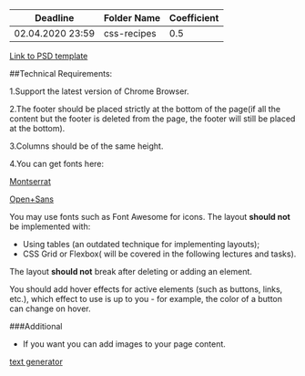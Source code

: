 ﻿Deadline         | Folder Name    | Coefficient
-----------------|----------------|--------------
02.04.2020 23:59 | css-recipes    | 0.5

[Link to PSD template](https://www.dropbox.com/sh/b1kiqkpadgwup8a/AAAU1kQWCt5yD32MGfILVSQoa?dl=0&preview=CV+Portfoilio.psd)

##Technical Requirements:

1.Support the latest version of Chrome Browser.

2.The footer should be placed strictly at the bottom of the page(if all the content but the footer is deleted from the page, the footer will still be placed at the bottom).

3.Columns should be of the same height.

4.You can get fonts here:

[Montserrat](https://www.google.com/fonts/specimen/Montserrat)

[Open+Sans](https://www.google.com/fonts/specimen/Open+Sans)

You may use fonts such as Font Awesome for icons.
The layout **should not** be implemented with:
- Using tables (an outdated technique for implementing layouts);
- CSS Grid or Flexbox( will be covered in the following lectures and tasks).

The layout **should not** break after deleting or adding an element.

You should add hover effects for active elements (such as buttons, links, etc.), which effect to use is up to you - for example, the color of a button can change on hover.

###Additional
 - If you want you can add images to your page content.
 
 [text generator](http://www.lipsum.com/)
